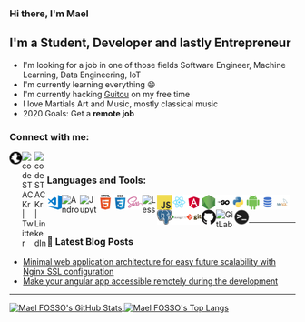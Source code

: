### Hi there, I'm Mael 

## I'm a Student, Developer and lastly Entrepreneur
- I'm looking for a job in one of those fields Software Engineer, Machine Learning, Data Engineering, IoT
- I'm currently learning everything :smile:
- I'm currently hacking [Guitou](https://www.guitou.cm) on my free time
- I love Martials Art and Music, mostly classical music
- 2020 Goals: Get a **remote job**

### Connect with me:

[<img align="left" alt="codeSTACKr.com" width="22px" src="https://raw.githubusercontent.com/iconic/open-iconic/master/svg/globe.svg" />][Website]
[<img align="left" alt="codeSTACKr | Twitter" width="22px" src="https://cdn.jsdelivr.net/npm/simple-icons@v3/icons/twitter.svg" />][Twitter]
[<img align="left" alt="codeSTACKr | LinkedIn" width="22px" src="https://cdn.jsdelivr.net/npm/simple-icons@v3/icons/linkedin.svg" />][LinkedIn]

<br />

### Languages and Tools:

[<img align="left" alt="Visual Studio Code" width="26px" src="https://raw.githubusercontent.com/github/explore/80688e429a7d4ef2fca1e82350fe8e3517d3494d/topics/visual-studio-code/visual-studio-code.png" />][Website]
[<img align="left" alt="Android Studio" height="32" width="32" src="https://unpkg.com/simple-icons@v3/icons/androidstudio.svg" />][Website]
[<img align="left" alt="Jupyter Notebook" height="32" width="32" src="https://unpkg.com/simple-icons@v3/icons/jupyter.svg" />][Website]
[<img align="left" alt="HTML5" width="26px" src="https://raw.githubusercontent.com/github/explore/80688e429a7d4ef2fca1e82350fe8e3517d3494d/topics/html/html.png" />][Website]
[<img align="left" alt="CSS3" width="26px" src="https://raw.githubusercontent.com/github/explore/80688e429a7d4ef2fca1e82350fe8e3517d3494d/topics/css/css.png" />][Website]
[<img align="left" alt="Sass" width="26px" src="https://raw.githubusercontent.com/github/explore/80688e429a7d4ef2fca1e82350fe8e3517d3494d/topics/sass/sass.png" />][Website]
[<img align="left" alt="Less" width="26px" src="https://camo.githubusercontent.com/9f9d89e162b8088c0065537b15f0f759cfbc6197/687474703a2f2f6c6573736373732e6f72672f7075626c69632f696d672f6c6573735f6c6f676f2e706e67" />][Website]
[<img align="left" alt="JavaScript" width="26px" src="https://raw.githubusercontent.com/github/explore/80688e429a7d4ef2fca1e82350fe8e3517d3494d/topics/javascript/javascript.png" />][Website]
[<img align="left" alt="React" width="26px" src="https://raw.githubusercontent.com/github/explore/80688e429a7d4ef2fca1e82350fe8e3517d3494d/topics/react/react.png" />][Website]
[<img align="left" alt="Angular" width="26px" src="https://raw.githubusercontent.com/github/explore/80688e429a7d4ef2fca1e82350fe8e3517d3494d/topics/angular/angular.png" />][Website]
[<img align="left" alt="Node.js" width="26px" src="https://raw.githubusercontent.com/github/explore/80688e429a7d4ef2fca1e82350fe8e3517d3494d/topics/nodejs/nodejs.png" />][Website]
[<img align="left" alt="Go" width="26px" src="https://raw.githubusercontent.com/github/explore/80688e429a7d4ef2fca1e82350fe8e3517d3494d/topics/go/go.png" />][Website]
[<img align="left" alt="Python" width="26px" src="https://raw.githubusercontent.com/github/explore/80688e429a7d4ef2fca1e82350fe8e3517d3494d/topics/python/python.png" />][Website]
[<img align="left" alt="Android" width="26px" src="https://raw.githubusercontent.com/github/explore/80688e429a7d4ef2fca1e82350fe8e3517d3494d/topics/android/android.png" />][Website]
[<img align="left" alt="SQL" width="26px" src="https://raw.githubusercontent.com/github/explore/80688e429a7d4ef2fca1e82350fe8e3517d3494d/topics/sql/sql.png" />][Website]
[<img align="left" alt="MySQL" width="26px" src="https://raw.githubusercontent.com/github/explore/80688e429a7d4ef2fca1e82350fe8e3517d3494d/topics/mysql/mysql.png" />][Website]
[<img align="left" alt="PostgreSQL" width="26px" src="https://raw.githubusercontent.com/github/explore/80688e429a7d4ef2fca1e82350fe8e3517d3494d/topics/postgresql/postgresql.png" />][Website]
[<img align="left" alt="MongoDB" width="26px" src="https://raw.githubusercontent.com/github/explore/80688e429a7d4ef2fca1e82350fe8e3517d3494d/topics/mongodb/mongodb.png" />][Website]
[<img align="left" alt="Git" width="26px" src="https://raw.githubusercontent.com/github/explore/80688e429a7d4ef2fca1e82350fe8e3517d3494d/topics/git/git.png" />][Website]
[<img align="left" alt="GitHub" width="26px" src="https://raw.githubusercontent.com/github/explore/78df643247d429f6cc873026c0622819ad797942/topics/github/github.png" />][Website]
[<img height="32" width="32" align="left" alt="GitLab" src="https://unpkg.com/simple-icons@v3/icons/gitlab.svg" />][Website]
[<img align="left" alt="Terminal" width="26px" src="https://raw.githubusercontent.com/github/explore/80688e429a7d4ef2fca1e82350fe8e3517d3494d/topics/terminal/terminal.png" />][Website]

<br />
<br />

---

### 📕 Latest Blog Posts
<!-- BLOG-POST-LIST:START -->
- [Minimal web application architecture for easy future scalability with Nginx SSL configuration](https://medium.com/@maelfosso/minimal-web-application-architecture-for-easy-future-scalability-with-nginx-ssl-configuration-654254ce9028?source=rss-bf20287245b------2)
- [Make your angular app accessible remotely during the development](https://medium.com/@maelfosso/make-your-angular-app-accessible-remotely-during-the-development-80c4fd420162?source=rss-bf20287245b------2)
<!-- BLOG-POST-LIST:END -->

---

<a href="https://maelfosso.github.io">
  <img align="center" alt="Mael FOSSO's GitHub Stats" src="https://github-readme-stats.vercel.app/api?username=maelfosso&show_icons=true&hide_border=true" />
</a>

<a href="https://maelfosso.github.io">
  <img align="center" alt="Mael FOSSO's Top Langs" src="https://github-readme-stats.vercel.app/api/top-langs/?username=maelfosso&show_icons=true&hide_border=true" />
</a>

[Website]: https://maelfosso.github.io
[Twitter]: https://twitter.com/maelfosso
[LinkedIn]: https://www.linkedin.com/in/mael-fosso-650b6346


